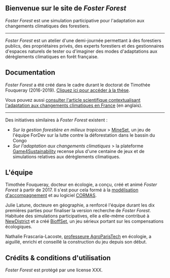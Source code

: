 ## Bienvenue sur le site de _Foster Forest_

_Foster Forest_ est une simulation participative pour l'adaptation aux changements climatiques des forestiers.

***

_Foster Forest_ est un atelier d'une demi-journée permettant à des forestiers publics, des propriétaires privés, des experts forestiers et des gestionnaires d'espaces naturels de tester ou d'imaginer des modes d'adaptations aux dérèglements climatiques en forêt française.

## Documentation

_Foster Forest_ a été créé dans le cadre durant le doctorat de Timothée Fouqueray (2016-2019). [Cliquez ici pour accéder à la thèse](https://hal.archives-ouvertes.fr/tel-02457016).

Vous pouvez aussi [consulter l'article scientifique contextualisant l'adaptation aux changements climatiques en France](https://www.sciencedirect.com/science/article/abs/pii/S0378112719320018) (en anglais).

***

Des initiatives similaires à _Foster Forest_ existent :
* _Sur la gestion forestière en milieux tropicaux_ > [MineSet](https://fordev.ethz.ch/research/our-games/coforset-game.html), un jeu de l'équipe ForDev sur la lutte contre la déforestation dans le bassin du Congo
* _Sur l'adaptation aux changements climatiques_ > la plateforme [Game4Sustainability](https://games4sustainability.org/) recense plus d'une centaine de jeux et de simulations relatives aux dérèglements climatiques.



## L'équipe

Timothée Fouqueray, docteur en écologie, a conçu, créé et animé _Foster Forest_ à partir de 2017. Il s'est pour cela formé à la [modélisation d'accompagnement](https://www.commod.org/) et au logiciel [CORMAS](http://cormas.cirad.fr/).

Julie Latune, docteure en géographie, a renforcé l'équipe durant les dix premières parties pour finaliser la version recherche de _Foster Forest_. Habituée des simulations participatives, elle a elle-même contribué à [NewDistrict](https://hal.archives-ouvertes.fr/hal-01253024/) et a créé [BioffSet](https://tesstimonyblog.wordpress.com/2017/07/11/colloque-jeux-et-enjeux-construire-des-jeux-et-des-simulations-pour-favoriser-laction-collective/), un jeu sérieux portant sur les compensations écologiques.

Nathalie Frascaria-Lacoste, [professeure AgroParisTech](https://www.ese.universite-paris-saclay.fr/personnel/nathalie-frascaria-lacoste/) en écologie, a aiguillé, enrichi et conseillé la construction du jeu depuis son début.

## Crédits & conditions d'utilisation

_Foster Forest_ est protégé par une license XXX.
